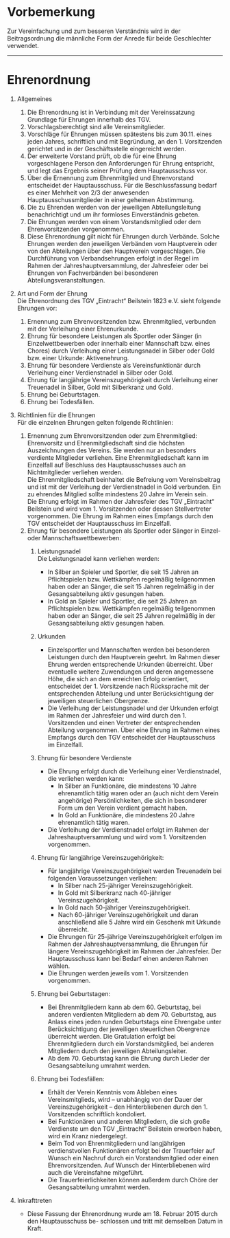 Vorbemerkung
============

Zur Vereinfachung und zum besseren Verständnis wird in der Beitragsordnung die männliche Form der Anrede für beide Geschlechter verwendet.

* * *

Ehrenordnung
============

1.  Allgemeines
    1.  Die Ehrenordnung ist in Verbindung mit der Vereinssatzung Grundlage für Ehrungen innerhalb des TGV.
    2.  Vorschlagsberechtigt sind alle Vereinsmitglieder.
    3.  Vorschläge für Ehrungen müssen spätestens bis zum 30.11. eines jeden Jahres, schriftlich und mit Begründung, an den 1. Vorsitzenden gerichtet und in der Geschäftsstelle eingereicht werden.
    4.  Der erweiterte Vorstand prüft, ob die für eine Ehrung vorgeschlagene Person den Anforderungen für Ehrung entspricht, und legt das Ergebnis seiner Prüfung dem Hauptausschuss vor.
    5.  Über die Ernennung zum Ehrenmitglied und Ehrenvorstand entscheidet der Hauptausschuss. Für die Beschlussfassung bedarf es einer Mehrheit von 2/3 der anwesenden Hauptausschussmitglieder in einer geheimen Abstimmung.
    6.  Die zu Ehrenden werden von der jeweiligen Abteilungsleitung benachrichtigt und um ihr formloses Einverständnis gebeten.
    7.  Die Ehrungen werden von einem Vorstandsmitglied oder dem Ehrenvorsitzenden vorgenommen.
    8.  Diese Ehrenordnung gilt nicht für Ehrungen durch Verbände. Solche Ehrungen werden den jeweiligen Verbänden vom Hauptverein oder von den Abteilungen über den Hauptverein vorgeschlagen. Die Durchführung von Verbandsehrungen erfolgt in der Regel im Rahmen der Jahreshauptversammlung, der Jahresfeier oder bei Ehrungen von Fachverbänden bei besonderen Abteilungsveranstaltungen.
2.  Art und Form der Ehrung  
    Die Ehrenordnung des TGV „Eintracht“ Beilstein 1823 e.V. sieht folgende Ehrungen vor:
    
    1.  Ernennung zum Ehrenvorsitzenden bzw. Ehrenmitglied, verbunden mit der Verleihung einer Ehrenurkunde.
    2.  Ehrung für besondere Leistungen als Sportler oder Sänger (in Einzelwettbewerben oder innerhalb einer Mannschaft bzw. eines Chores) durch Verleihung einer Leistungsnadel in Silber oder Gold bzw. einer Urkunde: Aktivenehrung.
    3.  Ehrung für besondere Verdienste als Vereinsfunktionär durch Verleihung einer Verdienstnadel in Silber oder Gold.
    4.  Ehrung für langjährige Vereinszugehörigkeit durch Verleihung einer Treuenadel in Silber, Gold mit Silberkranz und Gold.
    5.  Ehrung bei Geburtstagen.
    6.  Ehrung bei Todesfällen.
3.  Richtlinien für die Ehrungen  
    Für die einzelnen Ehrungen gelten folgende Richtlinien:
    
    1.  Ernennung zum Ehrenvorsitzenden oder zum Ehrenmitglied:  
        Ehrenvorsitz und Ehrenmitgliedschaft sind die höchsten Auszeichnungen des Vereins. Sie werden nur an besonders verdiente Mitglieder verliehen. Eine Ehrenmitgliedschaft kann im Einzelfall auf Beschluss des Hauptausschusses auch an Nichtmitglieder verliehen werden.  
        Die Ehrenmitgliedschaft beinhaltet die Befreiung vom Vereinsbeitrag und ist mit der Verleihung der Verdienstnadel in Gold verbunden. Ein zu ehrendes Mitglied sollte mindestens 20 Jahre im Verein sein.  
        Die Ehrung erfolgt im Rahmen der Jahresfeier des TGV „Eintracht“ Beilstein und wird vom 1. Vorsitzenden oder dessen Stellvertreter vorgenommen. Die Ehrung im Rahmen eines Empfangs durch den TGV entscheidet der Hauptausschuss im Einzelfall.
    2.  Ehrung für besondere Leistungen als Sportler oder Sänger in Einzel- oder Mannschaftswettbewerben:
        1.  Leistungsnadel  
            Die Leistungsnadel kann verliehen werden:
            
            *   In Silber an Spieler und Sportler, die seit 15 Jahren an Pflichtspielen bzw. Wettkämpfen regelmäßig teilgenommen haben oder an Sänger, die seit 15 Jahren regelmäßig in der Gesangsabteilung aktiv gesungen haben.
            *   In Gold an Spieler und Sportler, die seit 25 Jahren an Pflichtspielen bzw. Wettkämpfen regelmäßig teilgenommen haben oder an Sänger, die seit 25 Jahren regelmäßig in der Gesangsabteilung aktiv gesungen haben.
        2.  Urkunden
            *   Einzelsportler und Mannschaften werden bei besonderen Leistungen durch den Hauptverein geehrt. Im Rahmen dieser Ehrung werden entsprechende Urkunden überreicht. Über eventuelle weitere Zuwendungen und deren angemessene Höhe, die sich an dem erreichten Erfolg orientiert, entscheidet der 1. Vorsitzende nach Rücksprache mit der entsprechenden Abteilung und unter Berücksichtigung der jeweiligen steuerlichen Obergrenze.
            *   Die Verleihung der Leistungsnadel und der Urkunden erfolgt im Rahmen der Jahresfeier und wird durch den 1. Vorsitzenden und einen Vertreter der entsprechenden Abteilung vorgenommen. Über eine Ehrung im Rahmen eines Empfangs durch den TGV entscheidet der Hauptausschuss im Einzelfall.
        3.  Ehrung für besondere Verdienste
            *   Die Ehrung erfolgt durch die Verleihung einer Verdienstnadel, die verliehen werden kann:
                *   In Silber an Funktionäre, die mindestens 10 Jahre ehrenamtlich tätig waren oder an (auch nicht dem Verein angehörige) Persönlichkeiten, die sich in besonderer Form um den Verein verdient gemacht haben.
                *   In Gold an Funktionäre, die mindestens 20 Jahre ehrenamtlich tätig waren.
            *   Die Verleihung der Verdienstnadel erfolgt im Rahmen der Jahreshauptversammlung und wird vom 1. Vorsitzenden vorgenommen.
        4.  Ehrung für langjährige Vereinszugehörigkeit:
            *   Für langjährige Vereinszugehörigkeit werden Treuenadeln bei folgenden Voraussetzungen verliehen:
                *   In Silber nach 25-jähriger Vereinszugehörigkeit.
                *   In Gold mit Silberkranz nach 40-jähriger Vereinszugehörigkeit.
                *   In Gold nach 50-jähriger Vereinszugehörigkeit.
                *   Nach 60-jähriger Vereinszugehörigkeit und daran anschließend alle 5 Jahre wird ein Geschenk mit Urkunde überreicht.
            *   Die Ehrungen für 25-jährige Vereinszugehörigkeit erfolgen im Rahmen der Jahreshauptversammlung, die Ehrungen für längere Vereinszugehörigkeit im Rahmen der Jahresfeier. Der Hauptausschuss kann bei Bedarf einen anderen Rahmen wählen.
            *   Die Ehrungen werden jeweils vom 1. Vorsitzenden vorgenommen.
        5.  Ehrung bei Geburtstagen:
            *   Bei Ehrenmitgliedern kann ab dem 60. Geburtstag, bei anderen verdienten Mitgliedern ab dem 70. Geburtstag, aus Anlass eines jeden runden Geburtstags eine Ehrengabe unter Berücksichtigung der jeweiligen steuerlichen Obergrenze überreicht werden. Die Gratulation erfolgt bei Ehrenmitgliedern durch ein Vorstandsmitglied, bei anderen Mitgliedern durch den jeweiligen Abteilungsleiter.
            *   Ab dem 70. Geburtstag kann die Ehrung durch Lieder der Gesangsabteilung umrahmt werden.
        6.  Ehrung bei Todesfällen:
            *   Erhält der Verein Kenntnis vom Ableben eines Vereinsmitglieds, wird – unabhängig von der Dauer der Vereinszugehörigkeit – den Hinterbliebenen durch den 1. Vorsitzenden schriftlich kondoliert.
            *   Bei Funktionären und anderen Mitgliedern, die sich große Verdienste um den TGV „Eintracht“ Beilstein erworben haben, wird ein Kranz niedergelegt.
            *   Beim Tod von Ehrenmitgliedern und langjährigen verdienstvollen Funktionären erfolgt bei der Trauerfeier auf Wunsch ein Nachruf durch ein Vorstandsmitglied oder einen Ehrenvorsitzenden. Auf Wunsch der Hinterbliebenen wird auch die Vereinsfahne mitgeführt.
            *   Die Trauerfeierlichkeiten können außerdem durch Chöre der Gesangsabteilung umrahmt werden.

5.  Inkrafttreten
    *   Diese Fassung der Ehrenordnung wurde am 18. Februar 2015 durch den Hauptausschuss be- schlossen und tritt mit demselben Datum in Kraft.


